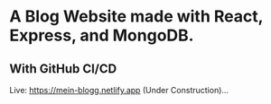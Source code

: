 # A Blog Website made with React, Express, and MongoDB.

## With GitHub CI/CD


Live: https://mein-blogg.netlify.app  (Under Construction)...

